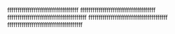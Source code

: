 fffffffffffffffffffffffffffffffffff
fffffffffffffffffffffffffffffffffffff
fffffffffffffffffffffffffffffffffffffff
fffffffffffffffffffffffffffffffffffffff
fffffffffffffffffffffffffffffffffffff
